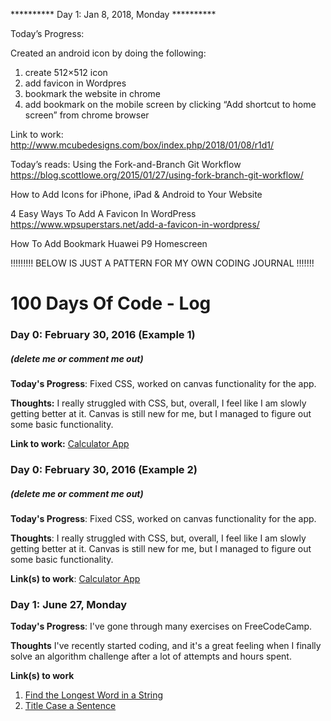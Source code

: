 ********** Day 1: Jan 8, 2018, Monday  ********** 

Today’s Progress:

Created an android icon by doing the following:
1) create 512×512 icon
2) add favicon in Wordpres
3) bookmark the website in chrome
4) add bookmark on the mobile screen by clicking “Add shortcut to home screen” from chrome browser

Link to work: http://www.mcubedesigns.com/box/index.php/2018/01/08/r1d1/


Today’s reads:
Using the Fork-and-Branch Git Workflow
https://blog.scottlowe.org/2015/01/27/using-fork-branch-git-workflow/

How to Add Icons for iPhone, iPad & Android to Your Website

4 Easy Ways To Add A Favicon In WordPress
https://www.wpsuperstars.net/add-a-favicon-in-wordpress/

How To Add Bookmark Huawei P9 Homescreen



!!!!!!!!! BELOW IS JUST A PATTERN FOR MY OWN CODING JOURNAL !!!!!!!

# 100 Days Of Code - Log

### Day 0: February 30, 2016 (Example 1)
##### (delete me or comment me out)

**Today's Progress**: Fixed CSS, worked on canvas functionality for the app.

**Thoughts:** I really struggled with CSS, but, overall, I feel like I am slowly getting better at it. Canvas is still new for me, but I managed to figure out some basic functionality.

**Link to work:** [Calculator App](http://www.example.com)

### Day 0: February 30, 2016 (Example 2)
##### (delete me or comment me out)

**Today's Progress**: Fixed CSS, worked on canvas functionality for the app.

**Thoughts**: I really struggled with CSS, but, overall, I feel like I am slowly getting better at it. Canvas is still new for me, but I managed to figure out some basic functionality.

**Link(s) to work**: [Calculator App](http://www.example.com)


### Day 1: June 27, Monday

**Today's Progress**: I've gone through many exercises on FreeCodeCamp.

**Thoughts** I've recently started coding, and it's a great feeling when I finally solve an algorithm challenge after a lot of attempts and hours spent.

**Link(s) to work**
1. [Find the Longest Word in a String](https://www.freecodecamp.com/challenges/find-the-longest-word-in-a-string)
2. [Title Case a Sentence](https://www.freecodecamp.com/challenges/title-case-a-sentence)
